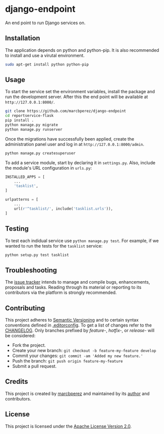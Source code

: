 # django-endpoint

An end point to run Django services on.

## Installation

The application depends on python and python-pip. It is also recommended to
install and use a virutal environment.

```bash
sudo apt-get install python python-pip
```

## Usage

To start the service set the environment variables, install the package and run
the development server. After this the end point will be available at
`http://127.0.0.1:8000/`.

```bash
git clone https://github.com/marcbperez/django-endpoint
cd reportservice-flask
pip install .
python manage.py migrate
python manage.py runserver
```

Once the migrations have successfully been applied, create the administration
panel user and log in at `http://127.0.0.1:8000/admin`.

```bash
python manage.py createsuperuser
```

To add a service module, start by declaring it in `settings.py`. Also, include
the module's URL configuration in `urls.py`:

```python
INSTALLED_APPS = [
    ...
    'tasklist',
]
```

```python
urlpatterns = [
    ...
    url(r'^tasklist/', include('tasklist.urls')),
]
```

## Testing

To test each indidual service use `python manage.py test`. For example, if we
wanted to run the tests for the `tasklist` service:

```bash
python setup.py test tasklist
```

## Troubleshooting

The [issue tracker][issue-tracker] intends to manage and compile bugs,
enhancements, proposals and tasks. Reading through its material or reporting to
its contributors via the platform is strongly recommended.

## Contributing

This project adheres to [Semantic Versioning][semver] and to certain syntax
conventions defined in [.editorconfig][editorconfig]. To get a list of changes
refer to the [CHANGELOG][changelog]. Only branches prefixed by *feature-*,
*hotfix-*, or *release-* will be considered:

  - Fork the project.
  - Create your new branch: `git checkout -b feature-my-feature develop`
  - Commit your changes: `git commit -am 'Added my new feature.'`
  - Push the branch: `git push origin feature-my-feature`
  - Submit a pull request.

## Credits

This project is created by [marcbperez][author] and maintained by its
[author][author] and contributors.

## License

This project is licensed under the [Apache License Version 2.0][license].

[author]: https://marcbperez.github.io
[issue-tracker]: https://github.com/marcbperez/django-endpoint/issues
[editorconfig]: .editorconfig
[changelog]: CHANGELOG.md
[license]: LICENSE
[semver]: http://semver.org
